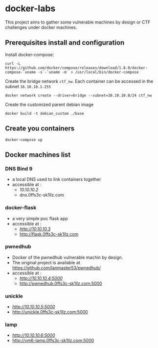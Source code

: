 # docker-labs

This project aims to gather some vulnerable machines by design or CTF challenges under docker machines. 

## Prerequisites install and configuration

Install docker-compose:

    curl -L https://github.com/docker/compose/releases/download/1.8.0/docker-compose-`uname -s`-`uname -m` > /usr/local/bin/docker-compose


Create the bridge network `ctf_nw`. 
Each container can be accessed in the subnet `10.10.10.1-255` 

    docker network create --driver=bridge --subnet=10.10.10.0/24 ctf_nw

Create the customized parent debian image

    docker build -t debian_custom ./base

## Create you containers

    docker-compose up
 
## Docker machines list

### DNS Bind 9

- a local DNS used to link containers together
- accessible at :
    - *10.10.10.2*
    - dns.0ffs3c-sk1llz.com

### docker-flask

- a very simple poc flask app
- accessible at :
    - *http://10.10.10.3*
    - http://flask.0ffs3c-sk1llz.com

### pwnedhub

- Docker of the pwnedhub vulnerable machin by design.
- The original project is available at https://github.com/lanmaster53/pwnedhub/
- accessible at :
    - *http://10.10.10.4:5000*
    - http://pwnedhub.0ffs3c-sk1llz.com:5000

### unickle

- *http://10.10.10.5:5000*
- http://unickle.0ffs3c-sk1llz.com:5000


### lamp

- *http://10.10.10.6:5000*
- http://vm6-lamp.0ffs3c-sk1llz.com:5000
